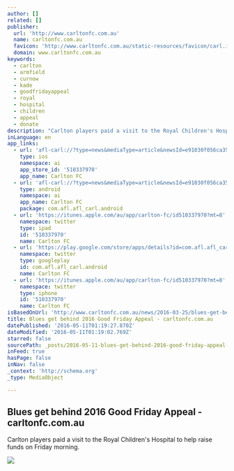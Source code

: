 ```yaml
---
author: []
related: []
publisher:
  url: 'http://www.carltonfc.com.au'
  name: carltonfc.com.au
  favicon: 'http://www.carltonfc.com.au/static-resources/favicon/carl.ico'
  domain: www.carltonfc.com.au
keywords:
  - carlton
  - armfield
  - curnow
  - kade
  - goodfridayappeal
  - royal
  - hospital
  - children
  - appeal
  - donate
description: "Carlton players paid a visit to the Royal Children's Hospital to help raise funds on Friday morning."
inLanguage: en
app_links:
  - url: 'afl-carl://?type=news&mediaType=article&newsId=e91030f056ca3510VgnVCM200000986bb70a____'
    type: ios
    namespace: ai
    app_store_id: '510337970'
    app_name: Carlton FC
  - url: 'afl-carl://?type=news&mediaType=article&newsId=e91030f056ca3510VgnVCM200000986bb70a____'
    type: android
    namespace: ai
    app_name: Carlton FC
    package: com.afl.afl_carl.android
  - url: 'https://itunes.apple.com/au/app/carlton-fc/id510337970?mt=8'
    namespace: twitter
    type: ipad
    id: '510337970'
    name: Carlton FC
  - url: 'https://play.google.com/store/apps/details?id=com.afl.afl_carl.android'
    namespace: twitter
    type: googleplay
    id: com.afl.afl_carl.android
    name: Carlton FC
  - url: 'https://itunes.apple.com/au/app/carlton-fc/id510337970?mt=8'
    namespace: twitter
    type: iphone
    id: '510337970'
    name: Carlton FC
isBasedOnUrl: 'http://www.carltonfc.com.au/news/2016-03-25/blues-get-behind-2016-good-friday-appeal'
title: Blues get behind 2016 Good Friday Appeal - carltonfc.com.au
datePublished: '2016-05-11T01:19:27.870Z'
dateModified: '2016-05-11T01:19:02.769Z'
starred: false
sourcePath: _posts/2016-05-11-blues-get-behind-2016-good-friday-appeal-carltonfccomau.md
inFeed: true
hasPage: false
inNav: false
_context: 'http://schema.org'
_type: MediaObject

---
```

<article style=""><h1>Blues get behind 2016 Good Friday Appeal - carltonfc.com.au</h1><p>Carlton players paid a visit to the Royal Children's Hospital to help raise funds on Friday morning.</p><img src="http://s.afl.com.au/staticfile/AFL%20Tenant/Carlton/Images/2016GoodFridayArticle_620X370.jpg" /></article>